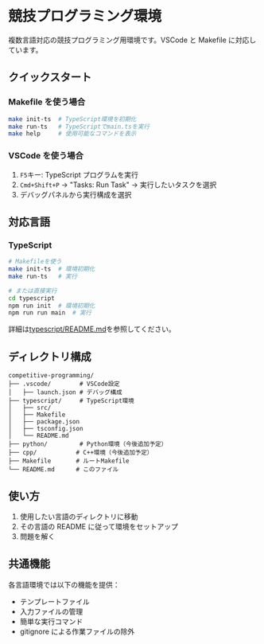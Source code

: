 # 競技プログラミング環境

複数言語対応の競技プログラミング用環境です。VSCode と Makefile に対応しています。

## クイックスタート

### Makefile を使う場合

```bash
make init-ts  # TypeScript環境を初期化
make run-ts   # TypeScriptでmain.tsを実行
make help     # 使用可能なコマンドを表示
```

### VSCode を使う場合

1. `F5`キー: TypeScript プログラムを実行
2. `Cmd+Shift+P` → "Tasks: Run Task" → 実行したいタスクを選択
3. デバッグパネルから実行構成を選択

## 対応言語

### TypeScript

```bash
# Makefileを使う
make init-ts  # 環境初期化
make run-ts   # 実行

# または直接実行
cd typescript
npm run init  # 環境初期化
npm run run main  # 実行
```

詳細は[typescript/README.md](typescript/README.md)を参照してください。

## ディレクトリ構成

```
competitive-programming/
├── .vscode/        # VSCode設定
│   ├── launch.json # デバッグ構成
├── typescript/     # TypeScript環境
│   ├── src/
│   ├── Makefile
│   ├── package.json
│   ├── tsconfig.json
│   └── README.md
├── python/         # Python環境（今後追加予定）
├── cpp/           # C++環境（今後追加予定）
├── Makefile       # ルートMakefile
└── README.md      # このファイル
```

## 使い方

1. 使用したい言語のディレクトリに移動
2. その言語の README に従って環境をセットアップ
3. 問題を解く

## 共通機能

各言語環境では以下の機能を提供：

- テンプレートファイル
- 入力ファイルの管理
- 簡単な実行コマンド
- gitignore による作業ファイルの除外
